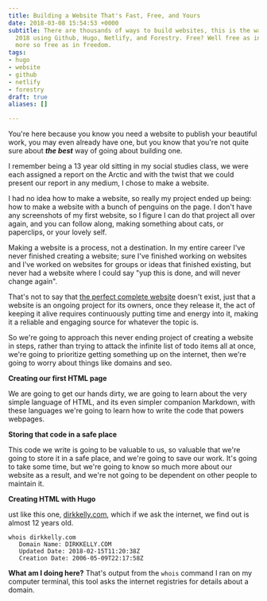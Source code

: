 ```yaml
---
title: Building a Website That's Fast, Free, and Yours
date: 2018-03-08 15:54:53 +0000
subtitle: There are thousands of ways to build websites, this is the way I do it in
  2018 using Github, Hugo, Netlify, and Forestry. Free? Well free as in cheap beer,
  more so free as in freedom.
tags:
- hugo
- website
- github
- netlify
- forestry
draft: true
aliases: []

---
```

You're here because you know you need a website to publish your beautiful work, you may even already have one, but you know that you're not quite sure about **_the best_** way of going about building one.

I remember being a 13 year old sitting in my social studies class, we were each assigned a report on the Arctic and with the twist that we could present our report in any medium, I chose to make a website.

I had no idea how to make a website, so really my project ended up being: how to make a website with a bunch of penguins on the page. I don't have any screenshots of my first website, so I figure I can do that project all over again, and you can follow along, making something about cats, or paperclips, or your lovely self.

Making a website is a process, not a destination. In my entire career I've never finished creating a website; sure I've finished working on websites and I've worked on websites for groups or ideas that finished existing, but never had a website where I could say "yup this is done, and will never change again". 

That's not to say that [the perfect complete website](https://www.warnerbros.com/archive/spacejam/movie/jam.htm "Space Jam Website") doesn't exist, just that a website is an ongoing project for its owners, once they release it, the act of keeping it alive requires continuously putting time and energy into it, making it a reliable and engaging source for whatever the topic is.

So we're going to approach this never ending project of creating a website in steps, rather than trying to attack the infinite list of todo items all at once, we're going to prioritize getting something up on the internet, then we're going to worry about things like domains and seo. 

**Creating our first HTML page**

We are going to get our hands dirty, we are going to learn about the very simple language of HTML, and its even simpler companion Markdown, with these languages we're going to learn how to write the code that powers webpages. 

**Storing that code in a safe place**

This code we write is going to be valuable to us, so valuable that we're going to store it in a safe place, and we're going to save our work. It's going to take some time, but we're going to know so much more about our website as a result, and we're not going to be dependent on other people to maintain it.

**Creating HTML with Hugo**

ust like this one, [dirkkelly.com](), which if we ask the internet, we find out is almost 12 years old.

    whois dirkkelly.com
       Domain Name: DIRKKELLY.COM
       Updated Date: 2018-02-15T11:20:38Z
       Creation Date: 2006-05-09T22:17:58Z

**What am I doing here?** That's output from the `whois` command I ran on my computer terminal, this tool asks the internet registries for details about a domain.